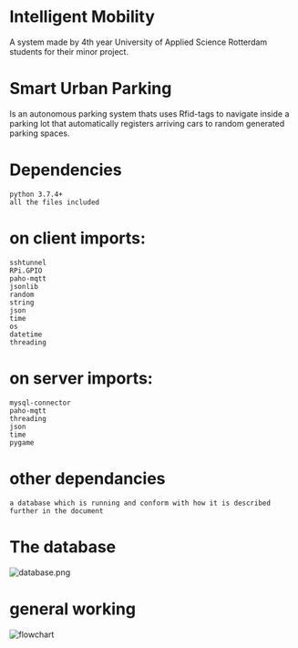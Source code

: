 # Intelligent Mobility
A system made by 4th year University of Applied Science Rotterdam students for their minor project.

# Smart Urban Parking
Is an autonomous parking system thats uses Rfid-tags to navigate inside a parking lot that automatically registers arriving cars to random generated parking spaces.

# Dependencies
```
python 3.7.4+
all the files included
```

# on client imports:
```
sshtunnel
RPi.GPIO
paho-mqtt
jsonlib
random
string
json
time
os
datetime
threading
```

# on server imports:
```
mysql-connector
paho-mqtt
threading
json
time
pygame
```

# other dependancies
```
a database which is running and conform with how it is described further in the document
```

# The database
![database.png](https://drive.google.com/uc?export=view&id=1Aj3LvTur35IWqjrIl2ch4h0lmWE634xm)

# general working
![flowchart](https://drive.google.com/uc?export=view&id=10ah_xs_YguLb7vbNeSg0DeprGHoH5x0X)
<!--
The rfid scanner attached to the raspberry of the client reads a tag. The car makes a random 4 string long ID and tries to connect to the server through mqtt the server checks if the ID was already known and sends the result back. If the client gets the result it wanted it will ask for a path to the server. the server checks
-->
